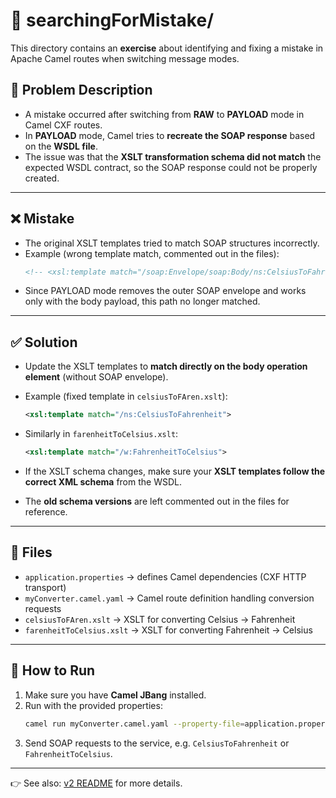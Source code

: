 # 🔹 searchingForMistake/

This directory contains an **exercise** about identifying and fixing a mistake in Apache Camel routes when switching message modes.

## 📌 Problem Description

- A mistake occurred after switching from **RAW** to **PAYLOAD** mode in Camel CXF routes.  
- In **PAYLOAD** mode, Camel tries to **recreate the SOAP response** based on the **WSDL file**.  
- The issue was that the **XSLT transformation schema did not match** the expected WSDL contract, so the SOAP response could not be properly created.  

---

## ❌ Mistake

- The original XSLT templates tried to match SOAP structures incorrectly.  
- Example (wrong template match, commented out in the files):
  ```xml
  <!-- <xsl:template match="/soap:Envelope/soap:Body/ns:CelsiusToFahrenheit"> -->
  ```
- Since PAYLOAD mode removes the outer SOAP envelope and works only with the body payload, this path no longer matched.

---

## ✅ Solution

- Update the XSLT templates to **match directly on the body operation element** (without SOAP envelope).  
- Example (fixed template in `celsiusToFAren.xslt`):
  ```xml
  <xsl:template match="/ns:CelsiusToFahrenheit">
  ```
- Similarly in `farenheitToCelsius.xslt`:
  ```xml
  <xsl:template match="/w:FahrenheitToCelsius">
  ```

- If the XSLT schema changes, make sure your **XSLT templates follow the correct XML schema** from the WSDL.  
- The **old schema versions** are left commented out in the files for reference.

---

## 📂 Files

- `application.properties` → defines Camel dependencies (CXF HTTP transport)  
- `myConverter.camel.yaml` → Camel route definition handling conversion requests  
- `celsiusToFAren.xslt` → XSLT for converting Celsius → Fahrenheit  
- `farenheitToCelsius.xslt` → XSLT for converting Fahrenheit → Celsius  

---

## 🚀 How to Run

1. Make sure you have **Camel JBang** installed.  
2. Run with the provided properties:  
   ```sh
   camel run myConverter.camel.yaml --property-file=application.properties
   ```
3. Send SOAP requests to the service, e.g. `CelsiusToFahrenheit` or `FahrenheitToCelsius`.  

---

👉 See also: [v2 README](./searchingForMistake/README.md) for more details.  
